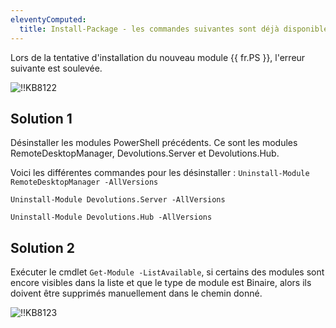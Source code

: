 ```yaml
---
eleventyComputed:
  title: Install-Package - les commandes suivantes sont déjà disponibles sur ce système
---
```

Lors de la tentative d'installation du nouveau module {{ fr.PS }}, l'erreur suivante est soulevée.

![!!KB8122](https://cdnweb.devolutions.net/docs/docs_en_kb_KB8122.png)

## Solution 1
Désinstaller les modules PowerShell précédents. Ce sont les modules RemoteDesktopManager, Devolutions.Server et Devolutions.Hub.

Voici les différentes commandes pour les désinstaller :
`Uninstall-Module RemoteDesktopManager -AllVersions`

`Uninstall-Module Devolutions.Server -AllVersions`

`Uninstall-Module Devolutions.Hub -AllVersions`

## Solution 2
Exécuter le cmdlet `Get-Module -ListAvailable`, si certains des modules sont encore visibles dans la liste et que le type de module est Binaire, alors ils doivent être supprimés manuellement dans le chemin donné.

![!!KB8123](https://cdnweb.devolutions.net/docs/docs_en_kb_KB8123.png)
